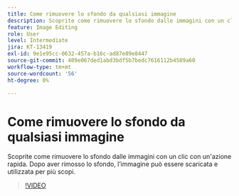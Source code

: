 ```yaml
---
title: Come rimuovere lo sfondo da qualsiasi immagine
description: Scoprite come rimuovere lo sfondo dalle immagini con un clic
feature: Image Editing
role: User
level: Intermediate
jira: KT-13419
exl-id: 9e1e95cc-0632-457a-b16c-ad87e89e8447
source-git-commit: 409e067ded1abd3bdf5b7bedc7616112b4589a60
workflow-type: tm+mt
source-wordcount: '56'
ht-degree: 0%

---
```


# Come rimuovere lo sfondo da qualsiasi immagine

Scoprite come rimuovere lo sfondo dalle immagini con un clic con un&#39;azione rapida. Dopo aver rimosso lo sfondo, l’immagine può essere scaricata e utilizzata per più scopi.

>[!VIDEO](https://video.tv.adobe.com/v/3420220?quality=12&learn=on&hidetitle=true)
